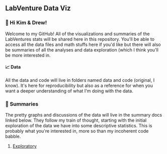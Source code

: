 ## LabVenture Data Viz

### 👋  Hi Kim & Drew! 

Welcome to my GitHub! All of the visualizations and summaries of the LabVentures stats will be shared here in this repository. You'll be able to access all the data files and math stuffs here if you'd like but there will also be summaries of all the analyses and data exploration (which I think you'll be more interested in.

#### 📈  Data 

All the data and code will live in folders named data and code (original, I know). It's here for reproducibility but also as a reference for when you want a deeper understanding of what I'm doing with the data.

### 📖 Summaries

The pretty graphs and discussions of the data will live in the summary docs linked below. They follow my train of thought, starting with the initial exploration of the data we have into some descriptive statistics. This is probably what you're interested in, more so than my incoherent code babble.

1.  [Exploratory](https://carlylovas.github.io/LabVenture/code/exploratory.html)

